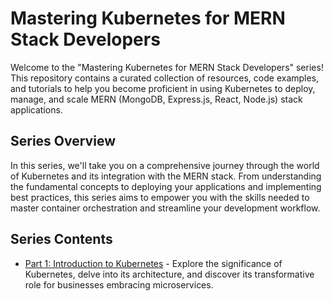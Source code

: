 # Mastering Kubernetes for MERN Stack Developers

Welcome to the "Mastering Kubernetes for MERN Stack Developers" series! This repository contains a curated collection of resources, code examples, and tutorials to help you become proficient in using Kubernetes to deploy, manage, and scale MERN (MongoDB, Express.js, React, Node.js) stack applications.

## Series Overview

In this series, we'll take you on a comprehensive journey through the world of Kubernetes and its integration with the MERN stack. From understanding the fundamental concepts to deploying your applications and implementing best practices, this series aims to empower you with the skills needed to master container orchestration and streamline your development workflow.

## Series Contents

- [Part 1: Introduction to Kubernetes](https://shaikahmadnawaz.hashnode.dev/introduction-to-kubernetes-for-mern-stack-developers) - Explore the significance of Kubernetes, delve into its architecture, and discover its transformative role for businesses embracing microservices.
